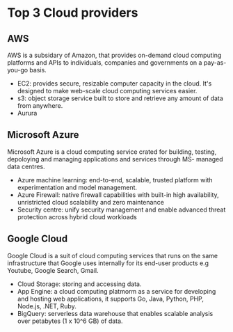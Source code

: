 # Top 3 Cloud providers

## AWS

AWS is a subsidary of Amazon, that provides on-demand cloud computing platforms and APIs to individuals, companies and governments on a pay-as-you-go basis.

- EC2: provides secure, resizable computer capacity in the cloud. It's designed to make web-scale cloud computing services easier.
- s3: object storage service built to store and retrieve any amount of data from anywhere.
- Aurura

## Microsoft Azure

Microsoft Azure is a cloud computing service crated for building, testing, depoloying and managing applications and services through MS- managed data centres.

- Azure machine learning: end-to-end, scalable, trusted platform with experimentation and model management.
- Azure Firewall: native firewall capabilities with built-in high availability, unristricted cloud scalability and zero maintenance
- Security centre: unify security management and enable advanced threat protection across hybrid cloud workloads


## Google Cloud

Google Cloud is a suit of cloud computing services that runs on the same infrastructure that Google uses internally for its end-user products e.g Youtube, Google Search, Gmail.

- Cloud Storage: storing and accessing data.
- App Engine: a cloud computing platmorm as a service for developing and hosting web applications, it supports Go, Java, Python, PHP, Node.js, .NET, Ruby.
- BigQuery: serverless data warehouse that enables scalable analysis over petabytes (1 x 10^6 GB) of data.


